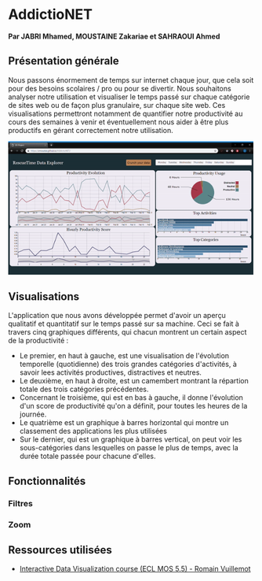 # AddictioNET
**Par JABRI Mhamed, MOUSTAINE Zakariae et SAHRAOUI Ahmed**

## Présentation générale
Nous passons énormement de temps sur internet chaque jour, que cela soit pour des besoins scolaires / pro ou pour se divertir. Nous souhaitons analyser notre utilisation et visualiser le temps passé sur chaque catégorie de sites web ou de façon plus granulaire, sur chaque site web. Ces visualisations permettront notamment de quantifier notre productivité au cours des semaines à venir et éventuellement nous aider à être plus productifs en gérant correctement notre utilisation. 

<img src="demo.gif" class="centerImage" style="width: 500px;">


## Visualisations
L'application que nous avons développée permet d'avoir un aperçu qualitatif et quantitatif sur le temps passé sur sa machine. Ceci se fait à travers cinq graphiques différents, qui chacun montrent un certain aspect de la productivité :
- Le premier, en haut à gauche, est une visualisation de l'évolution temporelle (quotidienne) des trois grandes catégories d'activités, à savoir lees activités productives, distractives et neutres.
- Le deuxième, en haut à droite, est un camembert montrant la répartion totale des trois catégories précédentes.
- Concernant le troisième, qui est en bas à gauche, il donne l'évolution d'un score de productivité qu'on a définit, pour toutes les heures de la journée.
- Le quatrième est un graphique à barres horizontal qui montre un classement des applications les plus utilisées
- Sur le dernier, qui est un graphique à barres vertical, on peut voir les sous-catégories dans lesquelles on passe le plus de temps, avec la durée totale passée pour chacune d'elles.

## Fonctionnalités
### Filtres
### Zoom

## Ressources utilisées
- [Interactive Data Visualization course (ECL MOS 5.5) - Romain Vuillemot](https://github.com/LyonDataViz/MOS5.5-Dataviz)
